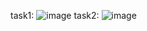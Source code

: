 task1:
![image](https://github.com/warcrafter9/Croc-Java-Course/assets/147099659/da2977f9-71f4-4a90-b31c-4ce3ed4d7c23)
task2:
![image](https://github.com/warcrafter9/Croc-Java-Course/assets/147099659/3d1f84a1-791c-4192-be2a-7f7ff776f2d6)
